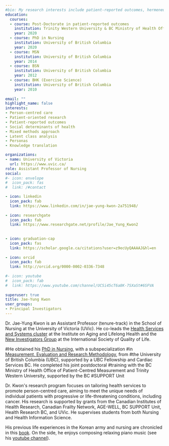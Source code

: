 ```yaml
---
#bio: My research interests include patient-reported outcomes, hermeneutics and knowledge translation.
education:
  courses:
  - course: Post-Doctorate in patient-reported outcomes
    institution: Trinity Western University & BC Ministry of Health Office of Patient-Centred Measurement
    year: 2020
  - course: PhD in Nursing
    institution: University of British Columbia
    year: 2020
  - course: MSN
    institution: University of British Columbia
    year: 2014
  - course: BSN
    institution: University of British Columbia
    year: 2012
  - course: BHK (Exercise Science)
    institution: University of British Columbia
    year: 2010 
    
email: ""
highlight_name: false
interests:
- Person-centred care
- Patient-oriented research
- Patient-reported outcomes
- Social determinants of health
- Mixed methods approach
- Latent class analysis 
- Personas
- Knowledge translation 

organizations:
- name: University of Victoria
  url: https://www.uvic.ca/
role: Assistant Professor of Nursing
social:
#- icon: envelope
#  icon_pack: fas
#  link: /#contact

- icon: linkedin
  icon_pack: fab
  link: https://www.linkedin.com/in/jae-yung-kwon-2a751948/
  
- icon: researchgate
  icon_pack: fab
  link: https://www.researchgate.net/profile/Jae_Yung_Kwon2
  
  
- icon: graduation-cap
  icon_pack: fas
  link: https://scholar.google.ca/citations?user=z9ecUyQAAAAJ&hl=en
  
- icon: orcid
  icon_pack: fab
  link: http://orcid.org/0000-0002-0336-7348
  
#- icon: youtube
#  icon_pack: fab
#  link: https://www.youtube.com/channel/UCSi45cT6a8K-7SXaSt#6SFVA
  
superuser: true
title: Jae-Yung Kwon
user_groups:
- Principal Investigators
---
```


Dr. Jae-Yung Kwon is an Assistant Professor (tenure-track) in the School of Nursing at the University of Victoria (UVic). He co-leads the [Health Services and Systems cluster]((https://www.uvic.ca/research/centres/aging/research-resources/health-services-systems/index.php)) at the Institute on Aging and Lifelong Health and the [New Investigators Group](https://www.isoqol.org/sigs/) at the International Society of Quality of Life.

#He obtained his [PhD in Nursing](https://open.library.ubc.ca/cIRcle/collections/ubctheses/24/items/1.0390462), with a subspecialization #in [Measurement, Evaluation and Research Methodology](https://ecps.educ.ubc.ca/measurement-evaluation-and-research-methodology), from #the University of British Columbia (UBC), supported by a UBC Fellowship and Cardiac Services BC. He completed his joint postdoctoral #training with the BC Ministry of Health Office of Patient-Centred Measurement and Trinity Western University, supported by the BC #SUPPORT Unit

Dr. Kwon's research program focuses on tailoring health services to promote person-centred care, aiming to meet the unique needs of individual patients with progressive or life-threatening conditions, including cancer. His research is supported by grants from the Canadian Institutes of Health Research, Canadian Frailty Network, AGE-WELL, BC SUPPORT Unit, Health Research BC, and UVic. He supervises students from both Nursing and Health Information Science.

His previous life experiences in the Korean army and nursing are chronicled in this [book](https://www.amazon.ca/Lonely-Bee-Land-Flowers-ebook/dp/B00AVZEEJC). On the side, he enjoys composing relaxing piano music (see his [youtube channel](https://youtube.com/channel/UCSi45cT6a8K-7SXaSt6SFVA/)).


